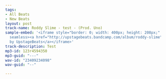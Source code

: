 ```yaml
---
tags:
- All Beats
- New Beats
layout: post
track-name: Roddy Slime - test - (Prod. Uno)
sample-embed: '<iframe style="border: 0; width: 400px; height: 208px;" src="https://bandcamp.com/EmbeddedPlayer/album=1153548464/size=large/bgcol=ffffff/linkcol=333333/artwork=none/transparent=true/"
  seamless><a href="http://upstagebeats.bandcamp.com/album/roddy-slime">Roddy Slime
  by UpstageBeats</a></iframe>'
track-description: Test
mp3-id: 123r4594350
mp3-guid: "---"
wav-id: "23409234098"
wav-guid: "--"

---
```

